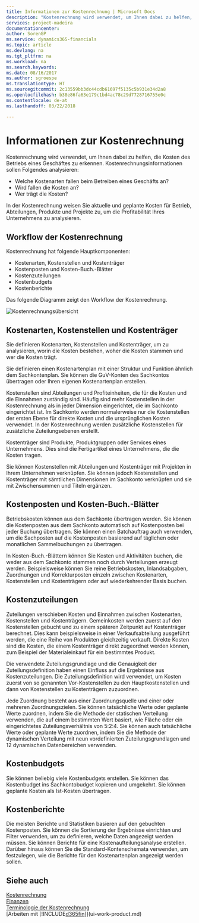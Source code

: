 ```yaml
---
title: Informationen zur Kostenrechnung | Microsoft Docs
description: "Kostenrechnung wird verwendet, um Ihnen dabei zu helfen, die Kosten des Betriebs eines Geschäftes zu erkennen."
services: project-madeira
documentationcenter: 
author: SorenGP
ms.service: dynamics365-financials
ms.topic: article
ms.devlang: na
ms.tgt_pltfrm: na
ms.workload: na
ms.search.keywords: 
ms.date: 08/16/2017
ms.author: sgroespe
ms.translationtype: HT
ms.sourcegitcommit: 2c13559bb3dc44cdb61697f5135c5b931e34d2a8
ms.openlocfilehash: b38e86fa63e179c1bd4ac78c29d7728716755e0c
ms.contentlocale: de-at
ms.lasthandoff: 03/22/2018

---
```

# <a name="about-cost-accounting"></a>Informationen zur Kostenrechnung
Kostenrechnung wird verwendet, um Ihnen dabei zu helfen, die Kosten des Betriebs eines Geschäftes zu erkennen. Kostenrechnungsinformationen sollen Folgendes analysieren:  

-   Welche Kostenarten fallen beim Betreiben eines Geschäfts an?  
-   Wird fallen die Kosten an?  
-   Wer trägt die Kosten?  

In der Kostenrechnung weisen Sie aktuelle und geplante Kosten für Betrieb, Abteilungen, Produkte und Projekte zu, um die Profitabilität Ihres Unternehmens zu analysieren.  

## <a name="workflow-in-cost-accounting"></a>Workflow der Kostenrechnung  
Kostenrechnung hat folgende Hauptkomponenten:  

-   Kostenarten, Kostenstellen und Kostenträger  
-   Kostenposten und Kosten-Buch.-Blätter  
-   Kostenzuteilungen  
-   Kostenbudgets
-   Kostenberichte  

Das folgende Diagramm zeigt den Workflow der Kostenrechnung.  

![Kostenrechnungsübersicht](media/costaccountingoverview.png "CostAccountingOverview")  

## <a name="cost-types-cost-centers-and-cost-objects"></a>Kostenarten, Kostenstellen und Kostenträger  
Sie definieren Kostenarten, Kostenstellen und Kostenträger, um zu analysieren, worin die Kosten bestehen, woher die Kosten stammen und wer die Kosten trägt.  

Sie definieren einen Kostenartenplan mit einer Struktur und Funktion ähnlich dem Sachkontenplan. Sie können die GuV-Konten des Sachkontos übertragen oder Ihren eigenen Kostenartenplan erstellen.  

Kostenstellen sind Abteilungen und Profiteinheiten, die für die Kosten und die Einnahmen zuständig sind. Häufig sind mehr Kostenstellen in der Kostenrechnung als in jeder Dimension eingerichtet, die im Sachkonto eingerichtet ist. Im Sachkonto werden normalerweise nur die Kostenstellen der ersten Ebene für direkte Kosten und die ursprünglichen Kosten verwendet. In der Kostenrechnung werden zusätzliche Kostenstellen für zusätzliche Zuteilungsebenen erstellt.  

Kostenträger sind Produkte, Produktgruppen oder Services eines Unternehmens. Dies sind die Fertigartikel eines Unternehmens, die die Kosten tragen.  

Sie können Kostenstellen mit Abteilungen und Kostenträger mit Projekten in Ihrem Unternehmen verknüpfen. Sie können jedoch Kostenstellen und Kostenträger mit sämtlichen Dimensionen im Sachkonto verknüpfen und sie mit Zwischensummen und Titeln ergänzen.  

## <a name="cost-entries-and-cost-journals"></a>Kostenposten und Kosten-Buch.-Blätter  
Betriebskosten können aus dem Sachkonto übertragen werden. Sie können die Kostenposten aus dem Sachkonto automatisch auf Kostenposten bei jeder Buchung übertragen. Sie können einen Batchauftrag auch verwenden, um die Sachposten auf die Kostenposten basierend auf täglichen oder monatlichen Sammelbuchungen zu übertragen.  

In Kosten-Buch.-Blättern können Sie Kosten und Aktivitäten buchen, die weder aus dem Sachkonto stammen noch durch Verteilungen erzeugt werden. Beispielsweise können Sie reine Betriebskosten, Inlandsabgaben, Zuordnungen und Korrekturposten einzeln zwischen Kostenarten, Kostenstellen und Kostenträgern oder auf wiederkehrender Basis buchen.  

## <a name="cost-allocations"></a>Kostenzuteilungen  
Zuteilungen verschieben Kosten und Einnahmen zwischen Kostenarten, Kostenstellen und Kostenträgern. Gemeinkosten werden zuerst auf den Kostenstellen gebucht und zu einem späteren Zeitpunkt auf Kostenträger berechnet. Dies kann beispielsweise in einer Verkaufsabteilung ausgeführt werden, die eine Reihe von Produkten gleichzeitig verkauft. Direkte Kosten sind die Kosten, die einem Kostenträger direkt zugeordnet werden können, zum Beispiel der Materialeinkauf für ein bestimmtes Produkt.  

Die verwendete Zuteilungsgrundlage und die Genauigkeit der Zuteilungsdefinition haben einen Einfluss auf die Ergebnisse aus Kostenzuteilungen. Die Zuteilungsdefinition wird verwendet, um Kosten zuerst von so genannten Vor-Kostenstellen zu den Hauptkostenstellen und dann von Kostenstellen zu Kostenträgern zuzuordnen.  

Jede Zuordnung besteht aus einer Zuordnungsquelle und einer oder mehreren Zuordnungszielen. Sie können tatsächliche Werte oder geplante Werte zuordnen, indem Sie die Methode der statischen Verteilung verwenden, die auf einem bestimmten Wert basiert, wie Fläche oder ein eingerichtetes Zuteilungsverhältnis von 5:2:4. Sie können auch tatsächliche Werte oder geplante Werte zuordnen, indem Sie die Methode der dynamischen Verteilung mit neun vordefinierten Zuteilungsgrundlagen und 12 dynamischen Datenbereichen verwenden.  

## <a name="cost-budgets"></a>Kostenbudgets  
Sie können beliebig viele Kostenbudgets erstellen. Sie können das Kostenbudget ins Sachkontobudget kopieren und umgekehrt. Sie können geplante Kosten als Ist-Kosten übertragen.  

## <a name="cost-reporting"></a>Kostenberichte  
Die meisten Berichte und Statistiken basieren auf den gebuchten Kostenposten. Sie können die Sortierung der Ergebnisse einrichten und Filter verwenden, um zu definieren, welche Daten angezeigt werden müssen. Sie können Berichte für eine Kostenaufteilungsanalyse erstellen. Darüber hinaus können Sie die Standard-Kontenschemata verwenden, um festzulegen, wie die Berichte für den Kostenartenplan angezeigt werden sollen.  

## <a name="see-also"></a>Siehe auch  
 [Kostenrechnung](finance-manage-cost-accounting.md)  
 [Finanzen](finance.md)   
 [Terminologie der Kostenrechnung](finance-terminology-in-cost-accounting.md)  
 [Arbeiten mit [!INCLUDE[d365fin](includes/d365fin_md.md)]](ui-work-product.md)

